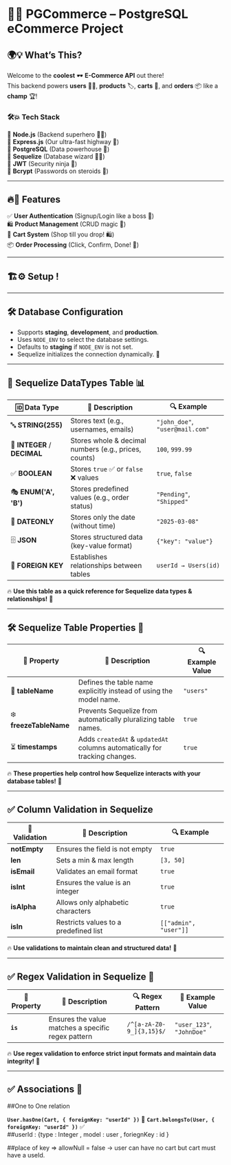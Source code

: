 # 🌟✨ PGCommerce – PostgreSQL eCommerce Project

## 🌍💡 What’s This?

Welcome to the **coolest** 🕶️ **E-Commerce API** out there!  
This backend powers **users** 🧑‍💻, **products** 🏷️, **carts** 🛒, and **orders** 📦 like a **champ** 🏆!

### 🛠️💥 Tech Stack

🔹 **Node.js** (Backend superhero 🦸‍♂️)  
🔹 **Express.js** (Our ultra-fast highway 🚀)  
🔹 **PostgreSQL** (Data powerhouse 🐘)  
🔹 **Sequelize** (Database wizard 🧙‍♂️)  
🔹 **JWT** (Security ninja 🔐)  
🔹 **Bcrypt** (Passwords on steroids 💪)

---

## 🔥💨 Features

✅ **User Authentication** (Signup/Login like a boss 🔑)  
🛍️ **Product Management** (CRUD magic 📝)  
🛒 **Cart System** (Shop till you drop! 🛍️)  
📦 **Order Processing** (Click, Confirm, Done! 📜)

---

## 🏗️⚙️ Setup !



---

## 🛠 Database Configuration  

- Supports **staging**, **development**, and **production**.  
- Uses `NODE_ENV` to select the database settings.  
- Defaults to **staging** if `NODE_ENV` is not set.  
- Sequelize initializes the connection dynamically. 🚀

---

## 🚀 **Sequelize DataTypes Table** 📊

| **🆔 Data Type**             | **📌 Description**                                    | **🔍 Example**                  |
| ---------------------------- | ----------------------------------------------------- | ------------------------------- |
| 🔤 **STRING(255)**           | Stores text (e.g., usernames, emails)                 | `"john_doe"`, `"user@mail.com"` |
| 🔢 **INTEGER** / **DECIMAL** | Stores whole & decimal numbers (e.g., prices, counts) | `100`, `999.99`                 |
| ✅ **BOOLEAN**               | Stores `true` ✅ or `false` ❌ values                 | `true`, `false`                 |
| 🎭 **ENUM('A', 'B')**        | Stores predefined values (e.g., order status)         | `"Pending"`, `"Shipped"`        |
| 📅 **DATEONLY**              | Stores only the date (without time)                   | `"2025-03-08"`                  |
| 🗄 **JSON**                   | Stores structured data (key-value format)             | `{"key": "value"}`              |
| 🔗 **FOREIGN KEY**           | Establishes relationships between tables              | `userId → Users(id)`            |

🔥 **Use this table as a quick reference for Sequelize data types & relationships!** 🚀

---

## 🛠 **Sequelize Table Properties** 📌

| **🔧 Property**        | **📌 Description**                                                         | **🔍 Example Value** |
| ---------------------- | -------------------------------------------------------------------------- | -------------------- |
| 📄 **tableName**       | Defines the table name explicitly instead of using the model name.         | `"users"`            |
| ❄️ **freezeTableName** | Prevents Sequelize from automatically pluralizing table names.             | `true`               |
| ⏳ **timestamps**      | Adds `createdAt` & `updatedAt` columns automatically for tracking changes. | `true`               |

🔥 **These properties help control how Sequelize interacts with your database tables!** 🚀

---

## ✅ **Column Validation in Sequelize**

| **🔧 Validation** | **📌 Description**                    | **🔍 Example**        |
| ----------------- | ------------------------------------- | --------------------- |
| **notEmpty**      | Ensures the field is not empty        | `true`                |
| **len**           | Sets a min & max length               | `[3, 50]`             |
| **isEmail**       | Validates an email format             | `true`                |
| **isInt**         | Ensures the value is an integer       | `true`                |
| **isAlpha**       | Allows only alphabetic characters     | `true`                |
| **isIn**          | Restricts values to a predefined list | `[["admin", "user"]]` |

🔥 **Use validations to maintain clean and structured data!** 🚀

---

## ✅ **Regex Validation in Sequelize** 📌

| **🔧 Property** | **📌 Description**                                 | **🔍 Regex Pattern**     | **🔎 Example Value**      |
| --------------- | -------------------------------------------------- | ------------------------ | ------------------------- |
| **`is`**        | Ensures the value matches a specific regex pattern | `/^[a-zA-Z0-9_]{3,15}$/` | `"user_123"`, `"JohnDoe"` |

🔥 **Use regex validation to enforce strict input formats and maintain data integrity!** 🚀

---
## ✅ **Associations** 📌

##One to One relation

**`User.hasOne(Cart, { foreignKey: "userId" })`** 🔗 **`Cart.belongsTo(User, { foreignKey: "userId" })`** ✅  
##userId : {type : Integer , model : user , foriegnKey : id }

##place of key  =>  allowNull = false -> user can have no cart but cart must have a useId.



